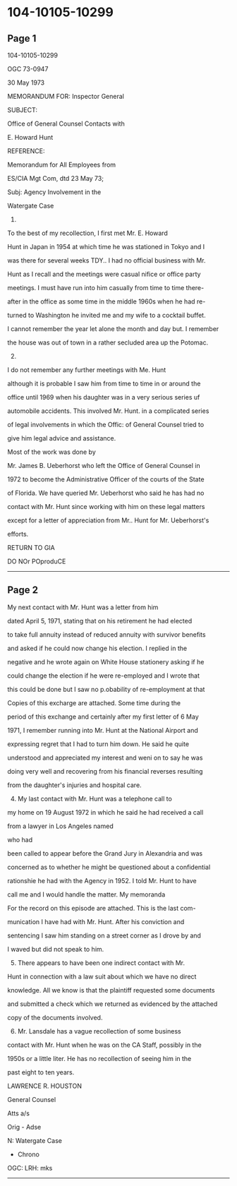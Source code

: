 # 104-10105-10299

## Page 1

104-10105-10299

OGC 73-0947

30 May 1973

MEMORANDUM FOR: Inspector General

SUBJECT:

Office of General Counsel Contacts with

E. Howard Hunt

REFERENCE:

Memorandum for All Employees from

ES/CIA Mgt Com, dtd 23 May 73;

Subj: Agency Involvement in the

Watergate Case

1.

To the best of my recollection, I first met Mr. E. Howard

Hunt in Japan in 1954 at which time he was stationed in Tokyo and I

was there for several weeks TDY.. I had no official business with Mr.

Hunt as I recall and the meetings were casual nifice or office party

meetings. I must have run into him casually from time to time there-

after in the office as some time in the middle 1960s when he had re-

turned to Washington he invited me and my wife to a cocktail buffet.

I cannot remember the year let alone the month and day but. I remember

the house was out of town in a rather secluded area up the Potomac.

2.

I do not remember any further meetings with Me. Hunt

although it is probable I saw him from time to time in or around the

office until 1969 when his daughter was in a very serious series uf

automobile accidents. This involved Mr. Hunt. in a complicated series

of legal involvements in which the Offic: of General Counsel tried to

give him legal advice and assistance.

Most of the work was done by

Mr. James B. Ueberhorst who left the Office of General Counsel in

1972 to become the Administrative Officer of the courts of the State

of Florida. We have queried Mr. Ueberhorst who said he has had no

contact with Mr. Hunt since working with him on these legal matters

except for a letter of appreciation from Mr.. Hunt for Mr. Ueberhorst's

efforts.

RETURN TO GIA

DO NOr POproduCE

---

## Page 2

My next contact with Mr. Hunt was a letter from him

dated April 5, 1971, stating that on his retirement he had elected

to take full annuity instead of reduced annuity with survivor benefits

and asked if he could now change his election. I replied in the

negative and he wrote again on White House stationery asking if he

could change the election if he were re-employed and I wrote that

this could be done but I saw no p.obability of re-employment at that

Copies of this excharge are attached. Some time during the

period of this exchange and certainly after my first letter of 6 May

1971, I remember running into Mr. Hunt at the National Airport and

expressing regret that I had to turn him down. He said he quite

understood and appreciated my interest and weni on to say he was

doing very well and recovering from his financial reverses resulting

from the daughter's injuries and hospital care.

4. My last contact with Mr. Hunt was a telephone call to

my home on 19 August 1972 in which he said he had received a call

from a lawyer in Los Angeles named

who had

been called to appear before the Grand Jury in Alexandria and was

concerned as to whether he might be questioned about a confidential

rationshie he had with the Agency in 1952. I told Mr. Hunt to have

call me and I would handle the matter. My memoranda

For the record on this episode are attached. This is the last com-

munication I have had with Mr. Hunt. After his conviction and

sentencing I saw him standing on a street corner as I drove by and

I waved but did not speak to him.

5. There appears to have been one indirect contact with Mr.

Hunt in connection with a law suit about which we have no direct

knowledge. All we know is that the plaintiff requested some documents

and submitted a check which we returned as evidenced by the attached

copy of the documents involved.

6. Mr. Lansdale has a vague recollection of some business

contact with Mr. Hunt when he was on the CA Staff, possibly in the

1950s or a little liter. He has no recollection of seeing him in the

past eight to ten years.

LAWRENCE R. HOUSTON

General Counsel

Atts a/s

Orig - Adse

N: Watergate Case

- Chrono

OGC: LRH: mks

---

